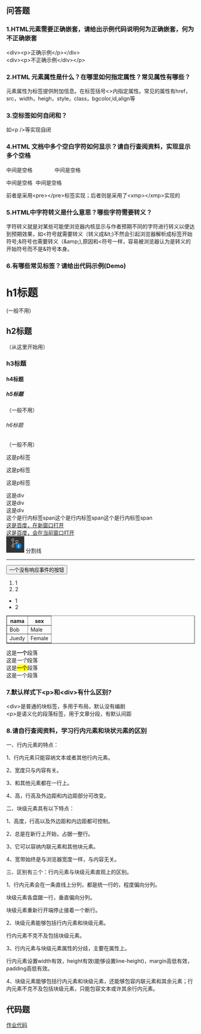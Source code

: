 ## 问答题
### 1.HTML元素需要正确嵌套，请给出示例代码说明何为正确嵌套，何为不正确嵌套
&lt;div&gt;&lt;p&gt;正确示例&lt;/p&gt;&lt;/div&gt;<br />
&lt;div&gt;&lt;p&gt;不正确示例&lt;/div&gt;&lt;/p&gt;
	
### 2.HTML 元素属性是什么？在哪里如何指定属性？常见属性有哪些？
元素属性为标签提供附加信息。在标签括号<>内指定属性。常见的属性有href，src，width，heigh，style，class，bgcolor,id,align等
### 3.空标签如何自闭和？
如&lt;p />等实现自闭
### 4.HTML 文档中多个空白字符如何显示？请自行查阅资料，实现显示多个空格
<pre>中间是空格       中间是空格</pre>
<xmp>中间是空格       中间是空格</xmp>
前者是采用&lt;pre>&lt;/pre>标签实现；后者则是采用了&lt;xmp>&lt;/xmp>实现的

### 5.HTML中字符转义是什么意思？哪些字符需要转义？
字符转义就是对某些可能使浏览器内核显示与作者预期不同的字符进行转义以便达到预期效果，如&lt;符号就需要转义（转义成&amp;lt;)不然会引起浏览器解析成标签开始符号;&amp;符号也需要转义（&amp;amp;),原因和&lt;符号一样，容易被浏览器认为是转义的开始符号而不是&amp;符号本身。
### 6.有哪些常见标签？请给出代码示例(Demo)
<h1>h1标题</h1>(一般不用)
<h2>h2标题</h2>（从这里开始用）
<h3>h3标题</h3>
<h4>h4标题</h4>
<h5>h5标题</h5>（一般不用）
<h6>h6标题</h6>（一般不用）
<p>这是p标签</p>
<p>这是p标签</p>
<p>这是p标签</p>
<div>这是div</div>
<div>这是div</div>
<div>这是div</div>
<span>这个是行内标签span</span><span>这个是行内标签span</span><span>这个是行内标签span</span><br />
<a href="https://www.baidu.com" target="_blank">这是百度，在新窗口打开</a><br/>
<a href="https://www.baidu.com" target="_self">这是百度，会在当前窗口打开</a><br/>
<img src="picture/git.png" alt="访问连接失效">
分割线<hr/>
<button>一个没有响应事件的按钮</button>
<ol>
<li>1</li>
<li>2</li>
</ol>
<ul>
<li>1</li>
<li>2</li>
</ul>

<table border="1">
    <thead>
     <tr>
         <th>nama</th>
         <th>sex</th>
     </tr>
    </thead>
    <tbody>
     <tr>
        <td>Bob</td>
        <td>Male</td>
     </tr>
     <tr>
        <td>Juedy</td>
        <td>Female</td>
     </tr>
    </tbody>
</table>

<p>
这是<strong>一个</strong>段落<br />
这是<em>一个</em>段落<br />
这是<mark>一个</mark>段落<br />
这是一个段落
</p>

### 7.默认样式下&lt;p>和&lt;div>有什么区别?
&lt;div>是普通的块标签，多用于布局，默认没有编剧<br />
&lt;p>是语义化的段落标签，用于文章分段，有默认间距
### 8.请自行查阅资料，学习行内元素和块状元素的区别
一、行内元素的特点：

1、行内元素只能容纳文本或者其他行内元素。

2、宽度只与内容有关。

3、和其他元素都在一行上。

4、高，行高及外边距和内边距部分可改变。

二、块级元素具有以下特点：

1、高度，行高以及外边距和内边距都可控制。

2、总是在新行上开始，占据一整行。

3、它可以容纳内联元素和其他块元素。

4、宽带始终是与浏览器宽度一样，与内容无关。

三、区别有三个：行内元素与块级元素直观上的区别。

1、行内元素会在一条直线上分列，都是统一行的，程度偏向分列。

块级元素各盘踞一行，垂直偏向分列。

块级元素重新行开端停止接着一个断行。

2、块级元素能够包括行内元素和块级元素。

行内元素不克不及包括块级元素。

3、行内元素与块级元素属性的分歧，主要在属性上。

行内元素设置width有效，height有效(能够设置line-height)，margin高低有效，padding高低有效。

4、块级元素能够包括行内元素和块级元素，还能够包容内联元素和其余元素；行内元素不克不及包括块级元素，只能包容文本或许其余行内元素。
## 代码题
[作业代码](https://github.com/a735315482/mfs-homework/blob/master/homework3.html)